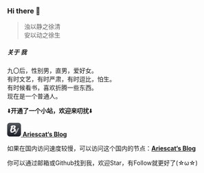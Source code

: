 ### Hi there 👋


> 浊以静之徐清  
> 安以动之徐生



##### 关于 我

九〇后，性别男，直男，爱好女。  
有时文艺，有时严肃，有时逗比，怕生。  
有时候看书，喜欢折腾一些东西。  
现在是一个普通人。



⬇️**开通了一个小站，欢迎来叨扰**⬇️

[![icon](https://raw.githubusercontent.com/Ariescat/ariescat.github.io/master/img/favicon.ico) **Ariescat‘s Blog**](https://github.ariescat.top)

如果在国内访问速度较慢，可以访问这个国内的节点：[**Ariescat‘s Blog**](http://ariescat.top)



<h7>你可以通过邮箱或Github找到我，欢迎Star，有Follow就更好了(☆ω☆)</h7>



<!--
**Ariescat/Ariescat** is a ✨ _special_ ✨ repository because its `README.md` (this file) appears on your GitHub profile.

Here are some ideas to get you started:

- 🔭 I’m currently working on ...
- 🌱 I’m currently learning ...
- 👯 I’m looking to collaborate on ...
- 🤔 I’m looking for help with ...
- 💬 Ask me about ...
- 📫 How to reach me: ...
- 😄 Pronouns: ...
- ⚡ Fun fact: ...
  -->
